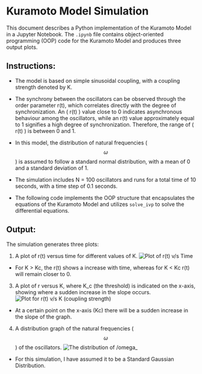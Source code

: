 # Kuramoto Model Simulation

This document describes a Python implementation of the Kuramoto Model in a Jupyter Notebook. The `.ipynb` file contains object-oriented programming (OOP) code for the Kuramoto Model and produces three output plots.

## Instructions:

- The model is based on simple sinusoidal coupling, with a coupling strength denoted by K.

- The synchrony between the oscillators can be observed through the order parameter r(t), which correlates directly with the degree of synchronization. An \( r(t) \) value close to 0 indicates asynchronous behaviour among the oscillators, while an r(t) value approximately equal to 1 signifies a high degree of synchronization. Therefore, the range of \( r(t) \) is between 0 and 1.

- In this model, the distribution of natural frequencies ($$\omega$$) is assumed to follow a standard normal distribution, with a mean of 0 and a standard deviation of 1.

- The simulation includes N = 100 oscillators and runs for a total time of 10 seconds, with a time step of 0.1 seconds.

- The following code implements the OOP structure that encapsulates the equations of the Kuramoto Model and utilizes `solve_ivp` to solve the differential equations.

## Output:

The simulation generates three plots:
1. A plot of r(t) versus time for different values of K.
![Plot of r(t) v/s Time](https://github.com/user-attachments/assets/490c1d44-f640-4129-9697-ca94812b5b5d)
- For K > Kc, the r(t) shows a increase with time, whereas for K < Kc r(t) will remain closer to 0.
   

3. A plot of r versus K, where K_c (the threshold) is indicated on the x-axis, showing where a sudden increase in the slope occurs.
![Plot for r(t) v/s K (coupling strength)](https://github.com/user-attachments/assets/bc86f259-80c5-406a-9272-a7565a4fa964)
- At a certain point on the x-axis (Kc) there will be a sudden increase in the slope of the graph.


4. A distribution graph of the natural frequencies ($$\omega$$) of the oscillators.
![The distribution of $$/omega$$_](https://github.com/user-attachments/assets/c3568f36-6d2d-4e38-b7d5-08e9f74b881a)
- For this simulation, I have assumed it to be a Standard Gaussian Distribution.

   
